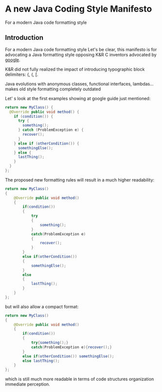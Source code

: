 # A new Java Coding Style Manifesto
For a modern Java code formatting style

## Introduction
For a modern Java code formatting style
Let's be clear, this manifesto is for advocating a Java formatting style opposing K&R C inventors advocated by [google](https://google.github.io/styleguide/javaguide.html).

K&R did not fully realized the impact of introducing typographic block delimiters: {, (, [.

Java evolutions with anonymous classes, functional interfaces, lambdas... makes old style formatting completely outdated

Let' s look at the first examples showing at google guide just mentioned:

```java
return new MyClass() {
  @Override public void method() {
    if (condition()) {
      try {
        something();
      } catch (ProblemException e) {
        recover();
      }
    } else if (otherCondition()) {
      somethingElse();
    } else {
      lastThing();
    }
  }
};
```
The proposed new formatting rules will result in a much higher readability:

```java
return new MyClass() 
{
    @Override public void method() 
    {
        if(condition()) 
        {
            try 
            {
                something();
            } 
            catch(ProblemException e) 
            {
                recover();
            }
        } 
        else if(otherCondition()) 
        {
            somethingElse();
        } 
        else 
        {
            lastThing();
        }
    }
};
```
but will also allow a compact format:

```java
return new MyClass() 
{
    @Override public void method() 
    {
        if(condition()) 
        {
            try{something();} 
            catch(ProblemException e){recover();}
        } 
        else if(otherCondition()) somethingElse();
        else lastThing();
    }
};
```
which is still much more readable in terms of code structures organization immediate perception.
